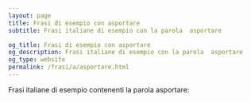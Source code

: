 ```yaml
---
layout: page
title: Frasi di esempio con asportare 
subtitle: Frasi italiane di esempio con la parola  asportare

og_title: Frasi di esempio con asportare 
og_description: Frasi italiane di esempio con la parola  asportare
og_type: website
permalink: /frasi/a/asportare.html
---
```


Frasi italiane di esempio contenenti la parola asportare:


